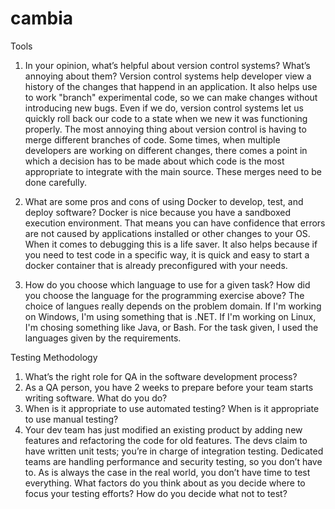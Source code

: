 # cambia

Tools
1. In your opinion, what’s helpful about version control systems? What’s annoying about them?
  Version control systems help developer view a history of the changes that happend in an application. It also helps use to work "branch" experimental code, so we can make changes without introducing new bugs. Even if we do, version control systems let us quickly roll back our code to a state when we new it was functioning properly. 
  The most annoying thing about version control is having to merge different branches of code. Some times, when multiple developers are working on different changes, there comes a point in which a decision has to be made about which code is the most appropriate to integrate with the main source. These merges need to be done carefully.
  
2. What are some pros and cons of using Docker to develop, test, and deploy software?
  Docker is nice because you have a sandboxed execution environment. That means you can have confidence that errors are not caused by applications installed or other changes to your OS. When it comes to debugging this is a life saver. It also helps because if you need to test code in a specific way, it is quick and easy to start a docker container that is already preconfigured with your needs.
  
3. How do you choose which language to use for a given task? How did you choose the language for the programming exercise above?
  The choice of langues really depends on the problem domain. If I'm working on Windows, I'm using something that is .NET. If I'm working on Linux, I'm chosing something like Java, or Bash. For the task given, I used the languages given by the requirements. 


Testing Methodology
1. What’s the right role for QA in the software development process?
2. As a QA person, you have 2 weeks to prepare before your team starts writing software. What do you do?
3. When is it appropriate to use automated testing? When is it appropriate to use manual testing?
4. Your dev team has just modified an existing product by adding new features and refactoring the
code for old features. The devs claim to have written unit tests; you’re in charge of integration
testing. Dedicated teams are handling performance and security testing, so you don’t have to. As
is always the case in the real world, you don’t have time to test everything. What factors do you
think about as you decide where to focus your testing efforts? How do you decide what not to
test?
